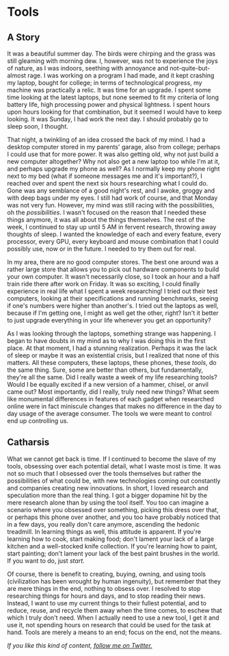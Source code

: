 # Tools

## A Story

It was a beautiful summer day. The birds were chirping and the grass was still gleaming with morning dew. I, however, was not to experience the joys of nature, as I was indoors, seething with annoyance and not-quite-but-almost rage. I was working on a program I had made, and it kept crashing my laptop, bought for college; in terms of technological progress, my machine was practically a relic. It was time for an upgrade. I spent some time looking at the latest laptops, but none seemed to fit my criteria of long battery life, high processing power and physical lightness. I spent hours upon hours looking for that combination, but it seemed I would have to keep looking. It was Sunday, I had work the next day. I should probably go to sleep soon, I thought.

That night, a twinkling of an idea crossed the back of my mind. I had a desktop computer stored in my parents' garage, also from college; perhaps I could use that for more power. It was also getting old, why not just build a new computer altogether? Why not also get a new laptop too while I'm at it, and perhaps upgrade my phone as well? As I normally keep my phone right next to my bed (what if someone messages me and it's important?), I reached over and spent the next six hours researching what I could do. Gone was any semblance of a good night's rest, and I awoke, groggy and with deep bags under my eyes. I still had work of course, and that Monday was not very fun. However, my mind was still racing with the possibilities, oh the _possibilities_. I wasn't focused on the reason that I needed these things anymore, it was all about the things themselves. The rest of the week, I continued to stay up until 5 AM in fervent research, throwing away thoughts of sleep. I wanted the knowledge of each and every feature, every processor, every GPU, every keyboard and mouse combination that I could possibly use, now or in the future. I needed to try them out for real.

In my area, there are no good computer stores. The best one around was a rather large store that allows you to pick out hardware components to build your own computer. It wasn't necessarily close, so I took an hour and a half train ride there after work on Friday. It was so exciting, I could finally experience in real life what I spent a week researching! I tried out their test computers, looking at their specifications and running benchmarks, seeing if one's numbers were higher than another's. I tried out the laptops as well, because if I'm getting one, I might as well get the other, right? Isn't it better to just upgrade everything in your life whenever you get an opportunity?

As I was looking through the laptops, something strange was happening. I began to have doubts in my mind as to why I was doing this in the first place. At that moment, I had a stunning realization. Perhaps it was the lack of sleep or maybe it was an existential crisis, but I realized that none of this matters. All these computers, these laptops, these phones, these _tools_, do the same thing. Sure, some are better than others, but fundamentally, they're all the same. Did I really waste a week of my life researching tools? Would I be equally excited if a new version of a hammer, chisel, or anvil came out? Most importantly, did I really, truly need new things? What seem like monumental differences in features of each gadget when researched online were in fact miniscule changes that makes no difference in the day to day usage of the average consumer. The tools we were meant to control end up controlling us. 

## Catharsis

What we cannot get back is time. If I continued to become the slave of my tools, obsessing over each potential detail, what I waste most is time. It was not so much that I obsessed over the tools themselves but rather the possibilities of what could be, with new technologies coming out constantly and companies creating new innovations. In short, I loved research and speculation more than the real thing. I got a bigger dopamine hit by the mere research alone than by using the tool itself. You too can imagine a scenario where you obsessed over something, picking this dress over that, or perhaps this phone over another, and you too have probably noticed that in a few days, you really don't care anymore, ascending the hedonic treadmill. In learning things as well, this attitude is apparent. If you're learning how to cook, start making food; don't lament your lack of a large kitchen and a well-stocked knife collection. If you're learning how to paint, start painting; don't lament your lack of the best paint brushes in the world. If you want to do, just _start._

Of course, there is benefit to creating, buying, owning, and using tools (civilization has been wrought by human ingenuity), but remember that they are mere things in the end, nothing to obsess over. I resolved to stop researching things for hours and days, and to stop reading their news. Instead, I want to use my current things to their fullest potential, and to reduce, reuse, and recycle them away when the time comes, to eschew that which I truly don't need. When I actually need to use a new tool, I get it and use it, not spending hours on research that could be used for the task at hand. Tools are merely a means to an end; focus on the end, not the means.

*If you like this kind of content, [follow me on Twitter.](https://twitter.com/satvikpendem)*